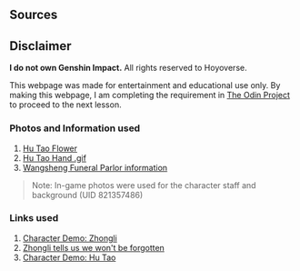 ## Sources

## Disclaimer
**I do not own Genshin Impact.** All rights reserved to Hoyoverse.

This webpage was made for entertainment and educational use only. By making this webpage, I am completing the requirement in [The Odin Project](https://www.theodinproject.com/) to proceed to the next lesson.

### Photos and Information used
1. [Hu Tao Flower](https://www.redbubble.com/shop/hu+flowers)
2. [Hu Tao Hand .gif](https://yumenosakiacademy.tumblr.com/post/644250811663335424/im-hu-tao-wangsheng-funeral-parlor-director-let)
3. [Wangsheng Funeral Parlor information](https://genshin-impact.fandom.com/wiki/Wangsheng_Funeral_Parlor)
   
> Note: In-game photos were used for the character staff and background
(UID 821357486)

### Links used
1. [Character Demo: Zhongli](https://www.youtube.com/watch?v=4oBpaBEMBIM&t=10s)
2. [Zhongli tells us we won't be forgotten](https://www.youtube.com/watch?v=OaeToz0PnYI)
3. [Character Demo: Hu Tao](https://www.youtube.com/watch?v=qrH9vMZBwAk)